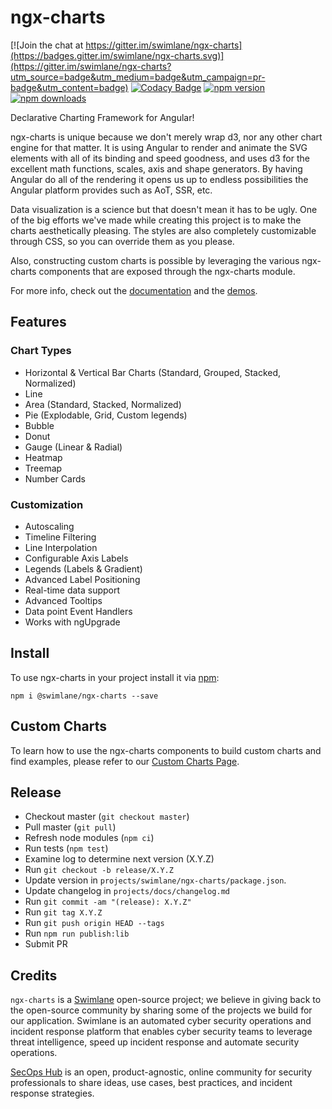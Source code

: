 # ngx-charts

[![Join the chat at https://gitter.im/swimlane/ngx-charts](https://badges.gitter.im/swimlane/ngx-charts.svg)](https://gitter.im/swimlane/ngx-charts?utm_source=badge&utm_medium=badge&utm_campaign=pr-badge&utm_content=badge)
[![Codacy Badge](https://api.codacy.com/project/badge/Grade/b097196f7f544412a79a99080a41bbc1)](https://www.codacy.com/app/Swimlane/ngx-charts?utm_source=github.com&utm_medium=referral&utm_content=swimlane/ngx-charts&utm_campaign=Badge_Grade)
[![npm version](https://badge.fury.io/js/%40swimlane%2Fngx-charts.svg)](https://badge.fury.io/js/%40swimlane%2Fngx-charts)
[![npm downloads](https://img.shields.io/npm/dm/@swimlane/ngx-charts.svg)](https://npmjs.org/@swimlane/ngx-charts)

Declarative Charting Framework for Angular!

ngx-charts is unique because we don't merely wrap d3, nor any other chart engine for that matter. It is using Angular to render and animate the SVG elements with all of its binding and speed goodness, and uses d3 for the excellent math functions, scales, axis and shape generators. By having Angular do all of the rendering it opens us up to endless possibilities the Angular platform provides such as AoT, SSR, etc.

Data visualization is a science but that doesn't mean it has to be ugly. One of the big efforts we've made while creating this project is to make the charts aesthetically pleasing. The styles are also completely customizable through CSS, so you can override them as you please.

Also, constructing custom charts is possible by leveraging the various ngx-charts components that are exposed through the ngx-charts module.

For more info, check out the [documentation](https://swimlane.gitbook.io/ngx-charts) and the [demos](https://swimlane.github.io/ngx-charts/).

## Features

### Chart Types

  - Horizontal & Vertical Bar Charts (Standard, Grouped, Stacked, Normalized)
  - Line
  - Area (Standard, Stacked, Normalized)
  - Pie (Explodable, Grid, Custom legends)
  - Bubble
  - Donut
  - Gauge (Linear & Radial)
  - Heatmap
  - Treemap
  - Number Cards

### Customization

  - Autoscaling
  - Timeline Filtering
  - Line Interpolation
  - Configurable Axis Labels
  - Legends (Labels & Gradient)
  - Advanced Label Positioning
  - Real-time data support
  - Advanced Tooltips
  - Data point Event Handlers
  - Works with ngUpgrade

## Install

To use ngx-charts in your project install it via [npm](https://www.npmjs.com/package/@swimlane/ngx-charts):

```
npm i @swimlane/ngx-charts --save
```

## Custom Charts

To learn how to use the ngx-charts components to build custom charts and find examples, please refer to our [Custom Charts Page](https://github.com/swimlane/ngx-charts/blob/master/docs/custom-charts.md).

## Release

  - Checkout master (`git checkout master`)
  - Pull master (`git pull`)
  - Refresh node modules (`npm ci`)
  - Run tests (`npm test`)
  - Examine log to determine next version (X.Y.Z)
  - Run `git checkout -b release/X.Y.Z`
  - Update version in `projects/swimlane/ngx-charts/package.json`.
  - Update changelog in `projects/docs/changelog.md`
  - Run `git commit -am "(release): X.Y.Z"`
  - Run `git tag X.Y.Z`
  - Run `git push origin HEAD --tags`
  - Run `npm run publish:lib`
  - Submit PR

## Credits

`ngx-charts` is a [Swimlane](http://swimlane.com) open-source project; we believe in giving back to the open-source community by sharing some of the projects we build for our application. Swimlane is an automated cyber security operations and incident response platform that enables cyber security teams to leverage threat intelligence, speed up incident response and automate security operations.

[SecOps Hub](http://secopshub.com) is an open, product-agnostic, online community for security professionals to share ideas, use cases, best practices, and incident response strategies.
